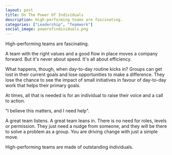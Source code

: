 ```yaml
---
layout: post
title: On The Power Of Individuals
description: High-performing teams are fascinating.
categories: ["Leadership", "Teamwork"]
social_image: powerofindividuals.png
---
```


High-performing teams are fascinating.

A team with the right values and a good flow in place moves a company forward. But it's never about speed. It's all about efficiency.

What happens, though, when day-to-day routine kicks in? Groups can get lost in their current goals and lose opportunities to make a difference. They lose the chance to see the impact of small initiatives in favour of day-to-day work that helps their primary goals.

At times, all that is needed is for an individual to raise their voice and a call to action.

"I believe this matters, and I need help".

A great team listens. A great team leans in. There is no need for roles, levels or permission. They just need a nudge from someone, and they will be there to solve a problem as a group. You are driving change with just a simple move.

High-performing teams are made of outstanding individuals.
